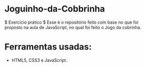 # Joguinho-da-Cobbrinha

$ Exercício pratico 
$ Esse é o repositório feito com base no que foi proposto na aula de JavaScript, no qual foi feito o Jogo da cobrinha.

# Ferramentas usadas:

* HTML5, CSS3 e JavaScript.
